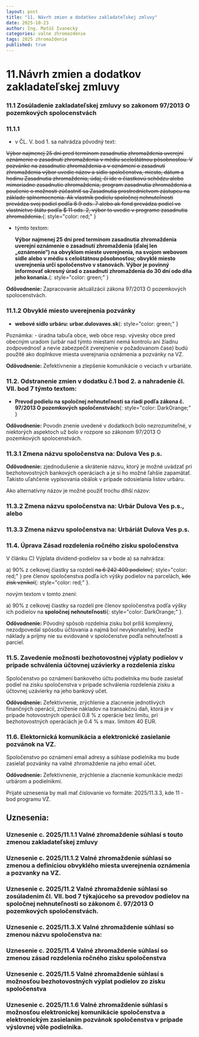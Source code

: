 ```yaml
---
layout: post
title: "11. Návrh zmien a dodatkov zakladateľskej zmluvy"
date: 2025-10-23
author: Ing. Matúš Ivanecký
categories: valne zhromazdenie
tags: 2025 zhromaždenie
published: true
---
```


# 11.Návrh zmien a dodatkov zakladateľskej zmluvy
   
### 11.1 Zosúladenie zakladateľskej zmluvy so zakonom 97/2013 O pozemkových spolocenstvách

### 11.1.1
- v ČL. V. bod 1. sa nahrádza pôvodný text:
       
~~Výbor najmenej 25 dní pred termínom zasadnutia zhromaždenia uverejní oznámenie o zasadnutí zhromaždenia v médiu sceloštátnou pôsobnosťou. V pozvánke na zasadnutie zhromaždenia a v oznámení o zasadnutí zhromaždenia výbor uvedie názov a sídlo spoločenstva, miesto, dátum a hodinu Zasadnutia zhromaždenia, údaj, či ide o čiastkovú schôdzu alebo mimoriadne zasadnutie zhromaždenia, program zasadnutia zhromaždenia a poučenie o možnosti zúčastniť sa Zasadnutia prostredníctvom zástupcu na základe splnomocnenia. Ak vlastník podielu spoločnej nehnuteľnosti prevádza svoj podiel podľa 8 9 ods. 7 alebo ak fond prevádza podiel vo vlastníctve štátu podľa $ 11 ods. 2, výbor to uvedie v programe zasadnutia zhromaždenia.~~{: style="color: red;" }
       
- týmto textom: 
       
   **Výbor najmenej 25 dní pred termínom zasadnutia zhromaždenia uverejní oznámenie o zasadnutí zhromaždenia (ďalej len „oznámenie“) na obvyklom mieste uverejnenia, na svojom webovom sídle alebo v médiu s celoštátnou pôsobnosťou; obvyklé miesto uverejnenia určí spoločenstvo v stanovách. Výbor je povinný informovať okresný úrad o zasadnutí zhromaždenia do 30 dní odo dňa jeho konania.**{: style="color: green;" }

**Odôvodnenie:** Zapracovanie aktuálizácii zákona 97/2013 O pozemkových spolocenstvách.

### 11.1.2 Obvyklé miesto uverejnenia pozvánky

 - **webové sídlo urbáru: urbar.dulovaves.sk**{: style="color: green;" }
 
 
 Poznámka: - úradna tabuľa obce, web obce resp. vývesky obce pred obecným uradom (urbár nad týmto miestami nemá kontrolu ani žíadnu zodpovednosť a nevie zabezpečit zverejnenie v požadovanom čase) budú použité ako doplnkove miesta uverejnania oznámenia a pozvánky na VZ.

 **Odôvodnenie:** Zefektívnenie a zlepšenie komunikácie o veciach v urbariáte.

### 11.2. Odstranenie zmien v dodatku č.1 bod 2. a nahradenie čl. VII. bod 7 týmto textom:
   
- **Prevod podielu na spoločnej nehnuteľnosti sa riadi podľa zákona č. 97/2013 O pozemkových spoločenstvách**{: style="color: DarkOrange;" }

**Odôvodnenie:** Povodn znenie uvedené v dodatkoch bolo nezrozumiteľné, v niektorých aspektoch už bolo v rozpore so zákonom 97/2013 O pozemkových spolocenstvách.
     
### 11.3.1 Zmena názvu spoločenstva na: Dulova Ves p.s.

**Odôvodnenie:** zjednodušenie a skrátenie názvu, ktorý je možné uvádzať pri bezhotovostných bankových operáciach a je si ho možné ľahšie zapamätať. Takisto uľahčenie vypisovania obálok v prípade odosielania listov urbáru.

Ako alternatívny názov je možné použiť trochu dlhší názov:

### 11.3.2 Zmena názvu spoločenstva na: Urbár Dulova Ves p.s., alebo

### 11.3.3 Zmena názvu spoločenstva na: Urbáriát Dulova Ves p.s.


### 11.4. Úprava Zásad rozdelenia ročného zisku spoločenstva

V článku C) Výplata dividend-podielov sa v bode a) sa nahrádza:

a) 90% z celkovej čiastky sa rozdelí ~~na 6 242 400 podielov~~{: style="color: red;" } pre členov spoločenstva podľa ich výšky podielov na parcelách, ~~kde zisk vznikol~~{: style="color: red;" }.

novým textom v tomto znení:

 a) 90% z celkovej čiastky sa rozdelí pre členov spoločenstva podľa výšky ich podielov na **spoločnej nehnuteľnosti**{: style="color: DarkOrange;" }.

 **Odôvodnenie:** Pôvodný spôsob rozdelnia zisku bol príliš komplexný, nezodpovedal spôsobu účtovania a najmä bol nevykonateľný, keďže náklady a príjmy nie su evidované v spoločenstve podľa nehnuteľností a parciel.

### 11.5. Zavedenie možnosti bezhotovostnej výplaty podielov v prípade schválenia účtovnej uzávierky a rozdelenia zisku

Spoločenstvo po oznámení bankového účtu podielnika mu bude zasielať podiel na zisku spoločenstva v prípade schválenia rozdelenia zisku a účtovnej uzávierky na jeho bankový učet.

**Odôvodnenie:** Zefektívnenie, zrýchlenie a zlacnenie jednotlivých finančných operácií, zníženie nákladov na transakčnú daň, ktorá je v prípade hotovostných operácií 0.8 % z operácie bez limitu, pri bezhotovostných operáciách je 0.4 % s max. limitom 40 EUR.

### 11.6. Elektornická komunikácia a elektronické zasielanie pozvánok na VZ.

Spoločenstvo po oznámení email adresy a súhlase podielnika mu bude zasielať pozvánky na valné zhromaždenie na jeho email účet.


**Odôvodnenie:** Zefektivnenie, zrýchlenie a zlacnenie komunikácie medzi urbárom a podielnikmi.

Prijaté uznesenia by mali mať číslovanie vo formáte: 2025/11.3.3, kde 11 - bod programu VZ.


## Uznesenia:

### Uznesenie c. 2025/11.1.1 Valné zhromaždenie súhlasí s touto zmenou zakladateľskej zmluvy

### Uznesenie c. 2025/11.1.2 Valné zhromaždenie súhlasí so zmenou a definíciou obvyklého miesta uverejnenia oznámenia a pozvanky na VZ.

### Uznesenie c. 2025/11.2 Valné zhromaždenie súhlasí so zosúladením čl. VII. bod 7  týkajúceho sa prevodov podielov na spoločnej nehnuteľnosti so zákonom č. 97/2013 O pozemkových spoločenstvách.

### Uznesenie c. 2025/11.3.X Valné zhromaždenie súhlasí so zmenou názvu spoločenstva na: 

### Uznesenie c. 2025/11.4 Valné zhromaždenie súhlasí so zmenou zásad rozdelenia ročného zisku spoločenstva

### Uznesenie c. 2025/11.5 Valné zhromaždenie súhlasí s možnosťou bezhotovostných výplat podielov zo zisku spoločenstva

### Uznesenie c. 2025/11.1.6 Valné zhromaždenie súhlasí s možnosťou elektronickej komunikácie spoločenstva a elektronickým zasielaním pozvánok spoločenstva v prípade výslovnej vôle podielnika.


